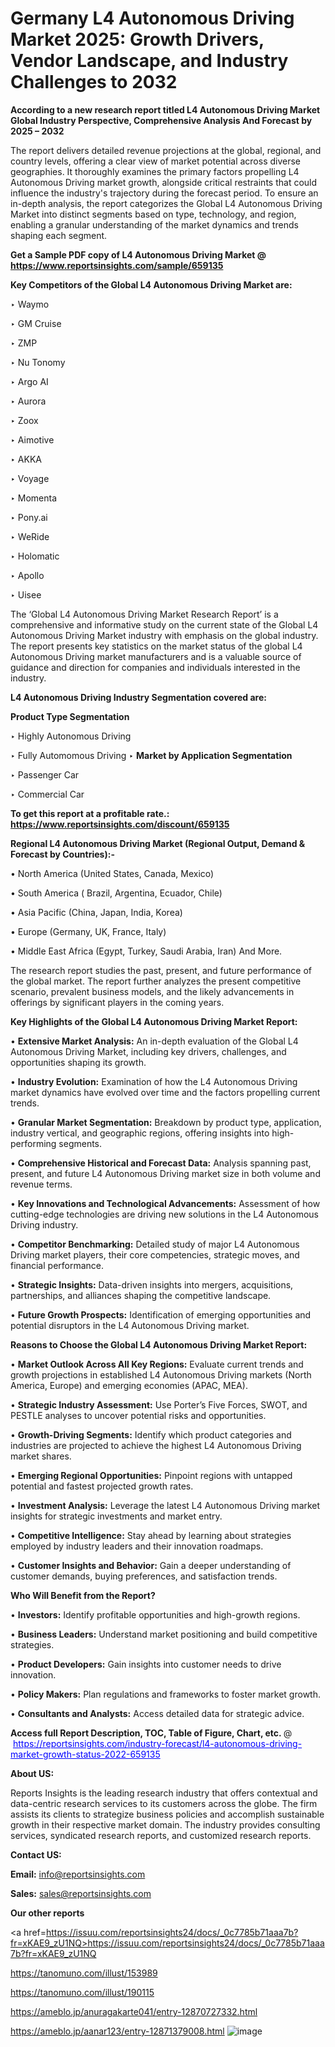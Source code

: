 # Germany L4 Autonomous Driving Market 2025: Growth Drivers, Vendor Landscape, and Industry Challenges to 2032

<strong>According to a new research report titled L4 Autonomous Driving Market Global Industry Perspective, Comprehensive Analysis And Forecast by 2025 – 2032</strong>

The report delivers detailed revenue projections at the global, regional, and country levels, offering a clear view of market potential across diverse geographies. It thoroughly examines the primary factors propelling L4 Autonomous Driving market growth, alongside critical restraints that could influence the industry's trajectory during the forecast period. To ensure an in-depth analysis, the report categorizes the Global L4 Autonomous Driving Market into distinct segments based on type, technology, and region, enabling a granular understanding of the market dynamics and trends shaping each segment.

<strong>Get a Sample PDF copy of L4 Autonomous Driving Market </strong><strong>@<a href=https://www.reportsinsights.com/sample/659135 style=color:#0000ff;> https://www.reportsinsights.com/sample/659135</a></strong></font>

<strong>Key Competitors of the Global L4 Autonomous Driving Market are:</strong>

‣ Waymo

‣ GM Cruise

‣ ZMP

‣ Nu Tonomy

‣ Argo AI

‣ Aurora

‣ Zoox

‣ Aimotive

‣ AKKA

‣ Voyage

‣ Momenta

‣ Pony.ai

‣ WeRide

‣ Holomatic

‣ Apollo

‣ Uisee

The ‘Global L4 Autonomous Driving Market Research Report’ is a comprehensive and informative study on the current state of the Global L4 Autonomous Driving Market industry with emphasis on the global industry. The report presents key statistics on the market status of the global L4 Autonomous Driving market manufacturers and is a valuable source of guidance and direction for companies and individuals interested in the industry.

<strong>L4 Autonomous Driving Industry Segmentation covered are:</strong>

<strong>Product Type Segmentation</strong>

‣ Highly Autonomous Driving

‣ Fully Automomous Driving
‣ 
<strong>Market by Application Segmentation</strong>

‣ Passenger Car

‣ Commercial Car

<strong>To get this report at a profitable rate.: <a href=https://www.reportsinsights.com/discount/659135 style=color:#0000ff;>https://www.reportsinsights.com/discount/659135</a></strong></font>

<strong>Regional L4 Autonomous Driving Market (Regional Output, Demand &amp; Forecast by Countries):-</strong>

• North America (United States, Canada, Mexico)

• South America ( Brazil, Argentina, Ecuador, Chile)

• Asia Pacific (China, Japan, India, Korea)

• Europe (Germany, UK, France, Italy)

• Middle East Africa (Egypt, Turkey, Saudi Arabia, Iran) And More.

The research report studies the past, present, and future performance of the global market. The report further analyzes the present competitive scenario, prevalent business models, and the likely advancements in offerings by significant players in the coming years.

<strong>Key Highlights of the Global L4 Autonomous Driving Market Report:</strong>

• <strong>Extensive Market Analysis:</strong> An in-depth evaluation of the Global L4 Autonomous Driving Market, including key drivers, challenges, and opportunities shaping its growth.

• <strong>Industry Evolution:</strong> Examination of how the L4 Autonomous Driving market dynamics have evolved over time and the factors propelling current trends.

• <strong>Granular Market Segmentation:</strong> Breakdown by product type, application, industry vertical, and geographic regions, offering insights into high-performing segments.

• <strong>Comprehensive Historical and Forecast Data:</strong> Analysis spanning past, present, and future L4 Autonomous Driving market size in both volume and revenue terms.

• <strong>Key Innovations and Technological Advancements:</strong> Assessment of how cutting-edge technologies are driving new solutions in the L4 Autonomous Driving industry.

• <strong>Competitor Benchmarking:</strong> Detailed study of major L4 Autonomous Driving market players, their core competencies, strategic moves, and financial performance.

• <strong>Strategic Insights:</strong> Data-driven insights into mergers, acquisitions, partnerships, and alliances shaping the competitive landscape.

• <strong>Future Growth Prospects:</strong> Identification of emerging opportunities and potential disruptors in the L4 Autonomous Driving market.

<strong>Reasons to Choose the Global L4 Autonomous Driving Market Report:</strong>

• <strong>Market Outlook Across All Key Regions:</strong> Evaluate current trends and growth projections in established L4 Autonomous Driving markets (North America, Europe) and emerging economies (APAC, MEA).

• <strong>Strategic Industry Assessment:</strong> Use Porter’s Five Forces, SWOT, and PESTLE analyses to uncover potential risks and opportunities.

• <strong>Growth-Driving Segments:</strong> Identify which product categories and industries are projected to achieve the highest L4 Autonomous Driving market shares.

• <strong>Emerging Regional Opportunities:</strong> Pinpoint regions with untapped potential and fastest projected growth rates.

• <strong>Investment Analysis:</strong> Leverage the latest L4 Autonomous Driving market insights for strategic investments and market entry.

• <strong>Competitive Intelligence:</strong> Stay ahead by learning about strategies employed by industry leaders and their innovation roadmaps.

• <strong>Customer Insights and Behavior:</strong> Gain a deeper understanding of customer demands, buying preferences, and satisfaction trends.

<strong>Who Will Benefit from the Report?</strong>

• <strong>Investors:</strong> Identify profitable opportunities and high-growth regions.

• <strong>Business Leaders:</strong> Understand market positioning and build competitive strategies.

• <strong>Product Developers:</strong> Gain insights into customer needs to drive innovation.

• <strong>Policy Makers:</strong> Plan regulations and frameworks to foster market growth.

• <strong>Consultants and Analysts:</strong> Access detailed data for strategic advice.
</ul>
<strong>Access full Report Description, TOC, Table of Figure, Chart, etc. </strong>@  <a href=https://reportsinsights.com/industry-forecast/l4-autonomous-driving-market-growth-status-2022-659135 style=color:#0000ff;>https://reportsinsights.com/industry-forecast/l4-autonomous-driving-market-growth-status-2022-659135</a></font>

<strong><strong>About US</strong>:</strong>

Reports Insights is the leading research industry that offers contextual and data-centric research services to its customers across the globe. The firm assists its clients to strategize business policies and accomplish sustainable growth in their respective market domain. The industry provides consulting services, syndicated research reports, and customized research reports.

<strong>Contact US:</strong>

<p class=""""><b>Email:</b> <a href=mailto:info@reportsinsights.com>info@reportsinsights.com</a></p>
<p class=""""><b>Sales:</b> <a href=mailto:sales@reportsinsights.com>sales@reportsinsights.com</a></p>

<strong>Our other reports</strong>

<a href=https://issuu.com/reportsinsights24/docs/_0c7785b71aaa7b?fr=xKAE9_zU1NQ>https://issuu.com/reportsinsights24/docs/_0c7785b71aaa7b?fr=xKAE9_zU1NQ</a>

<a href=https://tanomuno.com/illust/153989>https://tanomuno.com/illust/153989</a>

<a href=https://tanomuno.com/illust/190115>https://tanomuno.com/illust/190115</a>

<a href=https://ameblo.jp/anuragakarte041/entry-12870727332.html>https://ameblo.jp/anuragakarte041/entry-12870727332.html</a>

<a href=https://ameblo.jp/aanar123/entry-12871379008.html>https://ameblo.jp/aanar123/entry-12871379008.html</a>
![image](https://github.com/user-attachments/assets/2bd35292-406d-48d2-958c-f7951c0b2eb4)
